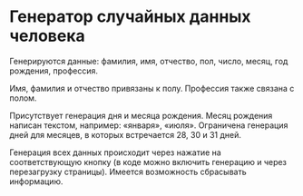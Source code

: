# Генератор случайных данных человека

Генерируются данные: фамилия, имя, отчество, пол, число, месяц, год рождения, профессия.

Имя, фамилия и отчество привязаны к полу. Профессия также связана с полом.

Присутствует генерация дня и месяца рождения. Месяц рождения написан текстом, например: «января», «июля». Ограничена генерация дней для месяцев, в которых встречается 28, 30 и 31 дней.

Генерация всех данных происходит через нажатие на соответствующую кнопку (в коде можно включить генерацию и через перезагрузку страницы). Имеется возможность сбрасывать информацию.